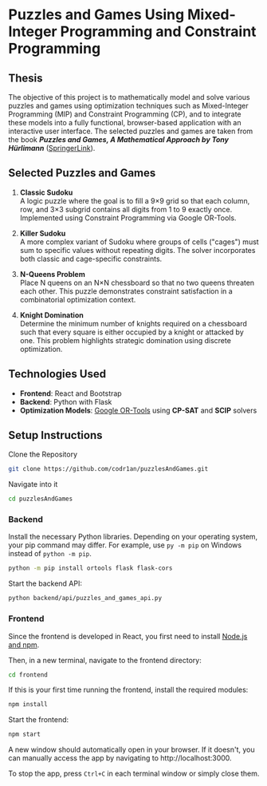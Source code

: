 # Puzzles and Games Using Mixed-Integer Programming and Constraint Programming

## Thesis

The objective of this project is to mathematically model and solve various puzzles and games using optimization techniques such as Mixed-Integer Programming (MIP) and Constraint Programming (CP), and to integrate these models into a fully functional, browser-based application with an interactive user interface. The selected puzzles and games are taken from the book _**Puzzles and Games, A Mathematical Approach by Tony Hürlimann**_ ([SpringerLink](https://link.springer.com/book/10.1007/978-3-662-67381-2)).

## Selected Puzzles and Games

1. **Classic Sudoku**  
   A logic puzzle where the goal is to fill a 9×9 grid so that each column, row, and 3×3 subgrid contains all digits from 1 to 9 exactly once. Implemented using Constraint Programming via Google OR-Tools.

2. **Killer Sudoku**  
   A more complex variant of Sudoku where groups of cells ("cages") must sum to specific values without repeating digits. The solver incorporates both classic and cage-specific constraints.

3. **N-Queens Problem**  
   Place N queens on an N×N chessboard so that no two queens threaten each other. This puzzle demonstrates constraint satisfaction in a combinatorial optimization context.

4. **Knight Domination**  
   Determine the minimum number of knights required on a chessboard such that every square is either occupied by a knight or attacked by one. This problem highlights strategic domination using discrete optimization.

## Technologies Used

- **Frontend**: React and Bootstrap
- **Backend**: Python with Flask
- **Optimization Models**: [Google OR-Tools](https://developers.google.com/optimization) using **CP-SAT** and **SCIP** solvers

## Setup Instructions

Clone the Repository

```bash
git clone https://github.com/codr1an/puzzlesAndGames.git
```

Navigate into it

```bash
cd puzzlesAndGames
```

### Backend

Install the necessary Python libraries. Depending on your operating system, your pip command may differ. For example, use `py -m pip` on Windows instead of `python -m pip`.

```bash
python -m pip install ortools flask flask-cors
```

Start the backend API:

```bash
python backend/api/puzzles_and_games_api.py
```

### Frontend

Since the frontend is developed in React, you first need to install [Node.js and npm](https://docs.npmjs.com/downloading-and-installing-node-js-and-npm).

Then, in a new terminal, navigate to the frontend directory:

```bash
cd frontend
```

If this is your first time running the frontend, install the required modules:

```bash
npm install
```

Start the frontend:

```bash
npm start
```

A new window should automatically open in your browser. If it doesn't, you can manually access the app by navigating to http://localhost:3000.

To stop the app, press `Ctrl+C` in each terminal window or simply close them.

